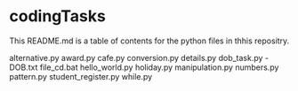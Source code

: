 # codingTasks

This README.md is a table of contents for the python files in thhis repositry.

alternative.py
award.py
cafe.py
conversion.py
details.py
dob_task.py - DOB.txt
file_cd.bat
hello_world.py
holiday.py
manipulation.py
numbers.py
pattern.py
student_register.py
while.py
